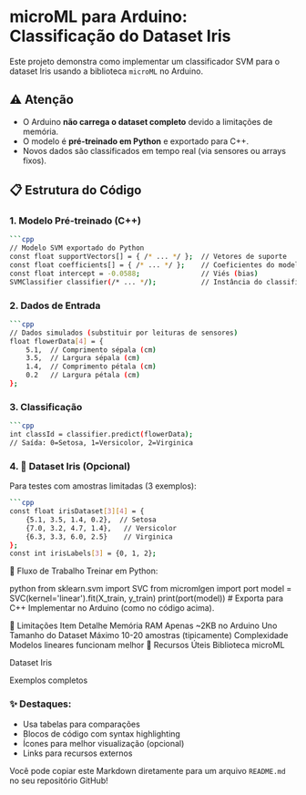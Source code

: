# microML para Arduino: Classificação do Dataset Iris

Este projeto demonstra como implementar um classificador SVM para o dataset Iris usando a biblioteca `microML` no Arduino.

## ⚠️ Atenção
- O Arduino **não carrega o dataset completo** devido a limitações de memória.
- O modelo é **pré-treinado em Python** e exportado para C++.
- Novos dados são classificados em tempo real (via sensores ou arrays fixos).

## 📋 Estrutura do Código

### 1. Modelo Pré-treinado (C++)
```bash
```cpp
// Modelo SVM exportado do Python
const float supportVectors[] = { /* ... */ };  // Vetores de suporte
const float coefficients[] = { /* ... */ };    // Coeficientes do modelo
const float intercept = -0.0588;               // Viés (bias)
SVMClassifier classifier(/* ... */);           // Instância do classificador
```
### 2. Dados de Entrada
```bash
```cpp
// Dados simulados (substituir por leituras de sensores)
float flowerData[4] = {
    5.1,  // Comprimento sépala (cm)
    3.5,  // Largura sépala (cm)
    1.4,  // Comprimento pétala (cm)
    0.2   // Largura pétala (cm)
};
```

### 3. Classificação
```bash
```cpp
int classId = classifier.predict(flowerData);
// Saída: 0=Setosa, 1=Versicolor, 2=Virginica
```

### 4. 🧠 Dataset Iris (Opcional)
Para testes com amostras limitadas (3 exemplos):
```bash
```cpp
const float irisDataset[3][4] = {
    {5.1, 3.5, 1.4, 0.2},  // Setosa
    {7.0, 3.2, 4.7, 1.4},   // Versicolor
    {6.3, 3.3, 6.0, 2.5}    // Virginica
};
const int irisLabels[3] = {0, 1, 2};
```

🔄 Fluxo de Trabalho
Treinar em Python:

python
from sklearn.svm import SVC
from micromlgen import port
model = SVC(kernel='linear').fit(X_train, y_train)
print(port(model))  # Exporta para C++
Implementar no Arduino (como no código acima).

📌 Limitações
Item	Detalhe
Memória RAM	Apenas ~2KB no Arduino Uno
Tamanho do Dataset	Máximo 10-20 amostras (tipicamente)
Complexidade	Modelos lineares funcionam melhor
🔗 Recursos Úteis
Biblioteca microML

Dataset Iris

Exemplos completos


### ✨ Destaques:
- Usa tabelas para comparações
- Blocos de código com syntax highlighting
- Ícones para melhor visualização (opcional)
- Links para recursos externos

Você pode copiar este Markdown diretamente para um arquivo `README.md` no seu repositório GitHub!

